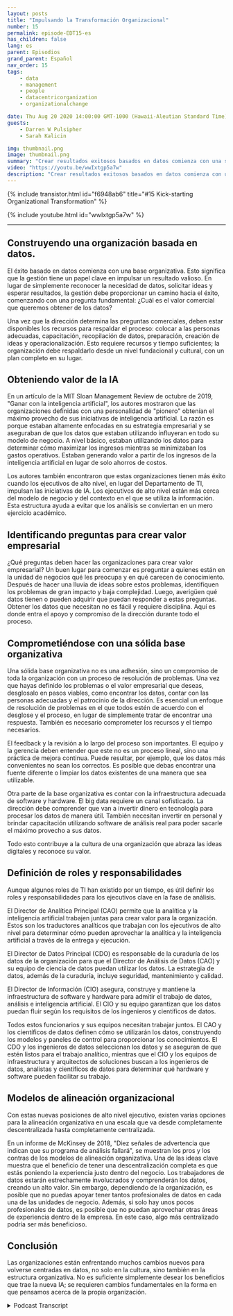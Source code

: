 ```yaml
---
layout: posts
title: "Impulsando la Transformación Organizacional"
number: 15
permalink: episode-EDT15-es
has_children: false
lang: es
parent: Episodios
grand_parent: Español
nav_order: 15
tags:
    - data
    - management
    - people
    - datacentricorganization
    - organizationalchange

date: Thu Aug 20 2020 14:00:00 GMT-1000 (Hawaii-Aleutian Standard Time)
guests:
    - Darren W Pulsipher
    - Sarah Kalicin

img: thumbnail.png
image: thumbnail.png
summary: "Crear resultados exitosos basados en datos comienza con una sólida base organizacional. Darren y su invitada Sarah Kalicin, Data Scientist principal del Grupo de Centros de Datos de Intel, discuten los aspectos clave de este cambio fundamental."
video: "https://youtu.be/wwIxtgp5a7w"
description: "Crear resultados exitosos basados en datos comienza con una sólida base organizacional. Darren y su invitada Sarah Kalicin, Data Scientist principal del Grupo de Centros de Datos de Intel, discuten los aspectos clave de este cambio fundamental."
---
```


<div>
{% include transistor.html id="f6948ab6" title="#15 Kick-starting Organizational Transformation" %}

{% include youtube.html id="wwIxtgp5a7w" %}
</div>

---

## Construyendo una organización basada en datos.

El éxito basado en datos comienza con una base organizativa. Esto significa que la gestión tiene un papel clave en impulsar un resultado valioso. En lugar de simplemente reconocer la necesidad de datos, solicitar ideas y esperar resultados, la gestión debe proporcionar un camino hacia el éxito, comenzando con una pregunta fundamental: ¿Cuál es el valor comercial que queremos obtener de los datos?

Una vez que la dirección determina las preguntas comerciales, deben estar disponibles los recursos para respaldar el proceso: colocar a las personas adecuadas, capacitación, recopilación de datos, preparación, creación de ideas y operacionalización. Esto requiere recursos y tiempo suficientes; la organización debe respaldarlo desde un nivel fundacional y cultural, con un plan completo en su lugar.

## Obteniendo valor de la IA

En un artículo de la MIT Sloan Management Review de octubre de 2019, "Ganar con la inteligencia artificial", los autores mostraron que las organizaciones definidas con una personalidad de "pionero" obtenían el máximo provecho de sus iniciativas de inteligencia artificial. La razón es porque estaban altamente enfocadas en su estrategia empresarial y se aseguraban de que los datos que estaban utilizando influyeran en todo su modelo de negocio. A nivel básico, estaban utilizando los datos para determinar cómo maximizar los ingresos mientras se minimizaban los gastos operativos. Estaban generando valor a partir de los ingresos de la inteligencia artificial en lugar de solo ahorros de costos.

Los autores también encontraron que estas organizaciones tienen más éxito cuando los ejecutivos de alto nivel, en lugar del Departamento de TI, impulsan las iniciativas de IA. Los ejecutivos de alto nivel están más cerca del modelo de negocio y del contexto en el que se utiliza la información. Esta estructura ayuda a evitar que los análisis se conviertan en un mero ejercicio académico.

## Identificando preguntas para crear valor empresarial

¿Qué preguntas deben hacer las organizaciones para crear valor empresarial? Un buen lugar para comenzar es preguntar a quienes están en la unidad de negocios qué les preocupa y en qué carecen de conocimiento. Después de hacer una lluvia de ideas sobre estos problemas, identifiquen los problemas de gran impacto y baja complejidad. Luego, averigüen qué datos tienen o pueden adquirir que puedan responder a estas preguntas. Obtener los datos que necesitan no es fácil y requiere disciplina. Aquí es donde entra el apoyo y compromiso de la dirección durante todo el proceso.

## Comprometiéndose con una sólida base organizativa

Una sólida base organizativa no es una adhesión, sino un compromiso de toda la organización con un proceso de resolución de problemas. Una vez que hayas definido los problemas o el valor empresarial que deseas, desglosalo en pasos viables, como encontrar los datos, contar con las personas adecuadas y el patrocinio de la dirección. Es esencial un enfoque de resolución de problemas en el que todos estén de acuerdo con el desglose y el proceso, en lugar de simplemente tratar de encontrar una respuesta. También es necesario comprometer los recursos y el tiempo necesarios.

El feedback y la revisión a lo largo del proceso son importantes. El equipo y la gerencia deben entender que este no es un proceso lineal, sino una práctica de mejora continua. Puede resultar, por ejemplo, que los datos más convenientes no sean los correctos. Es posible que debas encontrar una fuente diferente o limpiar los datos existentes de una manera que sea utilizable.

Otra parte de la base organizativa es contar con la infraestructura adecuada de software y hardware. El big data requiere un canal sofisticado. La dirección debe comprender que van a invertir dinero en tecnología para procesar los datos de manera útil. También necesitan invertir en personal y brindar capacitación utilizando software de análisis real para poder sacarle el máximo provecho a sus datos.

Todo esto contribuye a la cultura de una organización que abraza las ideas digitales y reconoce su valor.

## Definición de roles y responsabilidades

Aunque algunos roles de TI han existido por un tiempo, es útil definir los roles y responsabilidades para los ejecutivos clave en la fase de análisis.

El Director de Analítica Principal (CAO) permite que la analítica y la inteligencia artificial trabajen juntas para crear valor para la organización. Estos son los traductores analíticos que trabajan con los ejecutivos de alto nivel para determinar cómo pueden aprovechar la analítica y la inteligencia artificial a través de la entrega y ejecución.

El Director de Datos Principal (CDO) es responsable de la curaduría de los datos de la organización para que el Director de Análisis de Datos (CAO) y su equipo de ciencia de datos puedan utilizar los datos. La estrategia de datos, además de la curaduría, incluye seguridad, mantenimiento y calidad.

El Director de Información (CIO) asegura, construye y mantiene la infraestructura de software y hardware para admitir el trabajo de datos, análisis e inteligencia artificial. El CIO y su equipo garantizan que los datos puedan fluir según los requisitos de los ingenieros y científicos de datos.

Todos estos funcionarios y sus equipos necesitan trabajar juntos. El CAO y los científicos de datos definen cómo se utilizarán los datos, construyendo los modelos y paneles de control para proporcionar los conocimientos. El CDO y los ingenieros de datos seleccionan los datos y se aseguran de que estén listos para el trabajo analítico, mientras que el CIO y los equipos de infraestructura y arquitectos de soluciones buscan a los ingenieros de datos, analistas y científicos de datos para determinar qué hardware y software pueden facilitar su trabajo.

## Modelos de alineación organizacional

Con estas nuevas posiciones de alto nivel ejecutivo, existen varias opciones para la alineación organizativa en una escala que va desde completamente descentralizada hasta completamente centralizada.

En un informe de McKinsey de 2018, "Diez señales de advertencia que indican que su programa de análisis fallará", se muestran los pros y los contras de los modelos de alineación organizativa. Una de las ideas clave muestra que el beneficio de tener una descentralización completa es que estás poniendo la experiencia justo dentro del negocio. Los trabajadores de datos estarán estrechamente involucrados y comprenderán los datos, creando un alto valor. Sin embargo, dependiendo de la organización, es posible que no puedas apoyar tener tantos profesionales de datos en cada una de las unidades de negocio. Además, si solo hay unos pocos profesionales de datos, es posible que no puedan aprovechar otras áreas de experiencia dentro de la empresa. En este caso, algo más centralizado podría ser más beneficioso.

## Conclusión

Las organizaciones están enfrentando muchos cambios nuevos para volverse centradas en datos, no solo en la cultura, sino también en la estructura organizativa. No es suficiente simplemente desear los beneficios que trae la nueva IA; se requieren cambios fundamentales en la forma en que pensamos acerca de la propia organización.



<details>
<summary> Podcast Transcript </summary>

<p></p>

</details>
